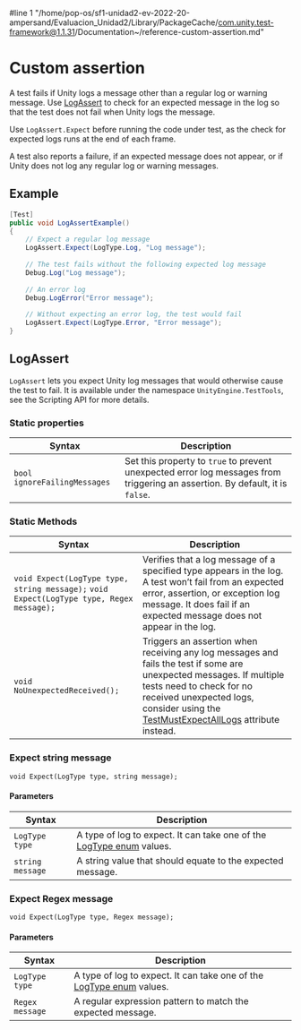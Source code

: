 #line 1 "/home/pop-os/sf1-unidad2-ev-2022-20-ampersand/Evaluacion_Unidad2/Library/PackageCache/com.unity.test-framework@1.1.31/Documentation~/reference-custom-assertion.md"
# Custom assertion

A test fails if Unity logs a message other than a regular log or warning message. Use [LogAssert](#logassert) to check for an expected message in the log so that the test does not fail when Unity logs the message.

Use `LogAssert.Expect` before running the code under test, as the check for expected logs runs at the end of each frame.

A test also reports a failure, if an expected message does not appear, or if Unity does not log any regular log or warning messages.

## Example

```c#
[Test]
public void LogAssertExample()
{
    // Expect a regular log message
    LogAssert.Expect(LogType.Log, "Log message");
    
    // The test fails without the following expected log message     
    Debug.Log("Log message");
    
    // An error log
    Debug.LogError("Error message");
    
    // Without expecting an error log, the test would fail
    LogAssert.Expect(LogType.Error, "Error message");
}
```

## LogAssert

`LogAssert` lets you expect Unity log messages that would otherwise cause the test to fail. It is available under the namespace `UnityEngine.TestTools`, see the Scripting API for more details.

### Static properties

| Syntax                       | Description                                                  |
| ---------------------------- | ------------------------------------------------------------ |
| `bool ignoreFailingMessages` | Set this property to `true` to prevent unexpected error log messages from triggering an assertion. By default, it is `false`. |

### Static Methods

| Syntax                                                       | Description                                                  |
| ------------------------------------------------------------ | ------------------------------------------------------------ |
| `void Expect(LogType type, string message);` `void Expect(LogType type, Regex message);` | Verifies that a log message of a specified type appears in the log. A test won’t fail from an expected error, assertion, or exception log message. It does fail if an expected message does not appear in the log. |
| `void NoUnexpectedReceived();`                               | Triggers an assertion when receiving any log messages and fails the test if some are unexpected messages. If multiple tests need to check for no received unexpected logs, consider using the [TestMustExpectAllLogs](./reference-attribute-testmustexpectalllogs.md) attribute instead. |

### Expect string message

`void Expect(LogType type, string message);`

#### Parameters

| Syntax           | Description                                                  |
| ---------------- | ------------------------------------------------------------ |
| `LogType type`   | A type of log to expect. It can take one of the [LogType enum](https://docs.unity3d.com/ScriptReference/LogType.html) values. |
| `string message` | A string value that should equate to the expected message.   |

### Expect Regex message

`void Expect(LogType type, Regex message);`

#### Parameters

| Syntax          | Description                                                  |
| --------------- | ------------------------------------------------------------ |
| `LogType type`  | A type of log to expect. It can take one of the [LogType enum](https://docs.unity3d.com/ScriptReference/LogType.html) values. |
| `Regex message` | A regular expression pattern to match the expected message.  |